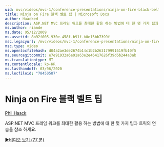 ```yaml
---
uid: mvc/videos/mvc-1/conference-presentations/ninja-on-fire-black-belt-tips
title: Ninja on Fire 블랙 벨트 팁 | Microsoft Docs
author: Haacked
description: ASP.NET MVC 프레임 워크를 최대한 활용 하는 방법에 대 한 몇 가지 팁과 트릭의 연습을 참조 하세요.
ms.author: riande
ms.date: 05/12/2009
ms.assetid: 8b92f005-930e-458f-b91f-b0e15bb7399f
msc.legacyurl: /mvc/videos/mvc-1/conference-presentations/ninja-on-fire-black-belt-tips
msc.type: video
ms.openlocfilehash: d04a2ae3de2674b14c1b2b263179991619fb10f5
ms.sourcegitcommit: e7e91932a6e91a63e2e46417626f39d6b244a3ab
ms.translationtype: MT
ms.contentlocale: ko-KR
ms.lasthandoff: 03/06/2020
ms.locfileid: "78450587"
---
```

# <a name="ninja-on-fire-black-belt-tips"></a>Ninja on Fire 블랙 벨트 팁

[Phil Haack](https://github.com/Haacked)

ASP.NET MVC 프레임 워크를 최대한 활용 하는 방법에 대 한 몇 가지 팁과 트릭의 연습을 참조 하세요.

[&#9654;비디오 보기 (77 분)](https://channel9.msdn.com/Blogs/ASP-NET-Site-Videos/ninja-on-fire-black-belt-tips)
